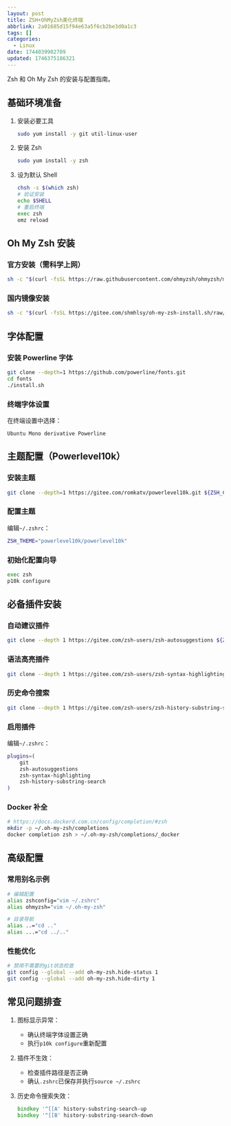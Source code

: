 ```yaml
---
layout: post
title: ZSH+OhMyZsh美化终端
abbrlink: 2a01685d15f94e63a5f6cb2be3d0a1c3
tags: []
categories:
  - Linux
date: 1744039902709
updated: 1746375186321
---
```


Zsh 和 Oh My Zsh 的安装与配置指南。

<!-- more -->

## 基础环境准备

1. 安装必要工具

   ```bash
   sudo yum install -y git util-linux-user
   ```

2. 安装 Zsh

   ```bash
   sudo yum install -y zsh
   ```

3. 设为默认 Shell

   ```bash
   chsh -s $(which zsh)
   # 验证安装
   echo $SHELL
   # 重启终端
   exec zsh
   omz reload
   ```

## Oh My Zsh 安装

### 官方安装（需科学上网）

```bash
sh -c "$(curl -fsSL https://raw.githubusercontent.com/ohmyzsh/ohmyzsh/master/tools/install.sh)"
```

### 国内镜像安装

```bash
sh -c "$(curl -fsSL https://gitee.com/shmhlsy/oh-my-zsh-install.sh/raw/master/install.sh)"
```

## 字体配置

### 安装 Powerline 字体

```bash
git clone --depth=1 https://github.com/powerline/fonts.git
cd fonts
./install.sh
```

### 终端字体设置

在终端设置中选择：

```
Ubuntu Mono derivative Powerline
```

## 主题配置（Powerlevel10k）

### 安装主题

```bash
git clone --depth=1 https://gitee.com/romkatv/powerlevel10k.git ${ZSH_CUSTOM:-~/.oh-my-zsh/custom}/themes/powerlevel10k
```

### 配置主题

编辑`~/.zshrc`：

```zsh
ZSH_THEME="powerlevel10k/powerlevel10k"
```

### 初始化配置向导

```bash
exec zsh
p10k configure
```

## 必备插件安装

### 自动建议插件

```bash
git clone --depth 1 https://gitee.com/zsh-users/zsh-autosuggestions ${ZSH_CUSTOM:-~/.oh-my-zsh/custom}/plugins/zsh-autosuggestions
```

### 语法高亮插件

```bash
git clone --depth 1 https://gitee.com/zsh-users/zsh-syntax-highlighting ${ZSH_CUSTOM:-~/.oh-my-zsh/custom}/plugins/zsh-syntax-highlighting
```

### 历史命令搜索

```bash
git clone --depth 1 https://gitee.com/zsh-users/zsh-history-substring-search ${ZSH_CUSTOM:-~/.oh-my-zsh/custom}/plugins/zsh-history-substring-search
```

### 启用插件

编辑`~/.zshrc`：

```zsh
plugins=(
    git
    zsh-autosuggestions
    zsh-syntax-highlighting
    zsh-history-substring-search
)
```

### Docker 补全

```sh
# https://docs.dockerd.com.cn/config/completion/#zsh
mkdir -p ~/.oh-my-zsh/completions
docker completion zsh > ~/.oh-my-zsh/completions/_docker
```

## 高级配置

### 常用别名示例

```zsh
# 编辑配置
alias zshconfig="vim ~/.zshrc"
alias ohmyzsh="vim ~/.oh-my-zsh"

# 目录导航
alias ..="cd .."
alias ...="cd ../.."
```

### 性能优化

```zsh
# 禁用不需要的git状态检查
git config --global --add oh-my-zsh.hide-status 1
git config --global --add oh-my-zsh.hide-dirty 1
```

## 常见问题排查

1. 图标显示异常：

   - 确认终端字体设置正确
   - 执行`p10k configure`重新配置

2. 插件不生效：

   - 检查插件路径是否正确
   - 确认`.zshrc`已保存并执行`source ~/.zshrc`

3. 历史命令搜索失效：
   ```zsh
   bindkey '^[[A' history-substring-search-up
   bindkey '^[[B' history-substring-search-down
   ```
